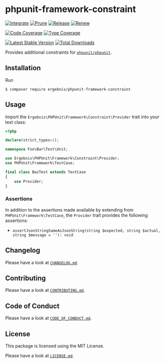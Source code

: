 # phpunit-framework-constraint

[![Integrate](https://github.com/ergebnis/phpunit-framework-constraint/workflows/Integrate/badge.svg?branch=main)](https://github.com/ergebnis/phpunit-framework-constraint/actions)
[![Prune](https://github.com/ergebnis/phpunit-framework-constraint/workflows/Prune/badge.svg?branch=main)](https://github.com/ergebnis/phpunit-framework-constraint/actions)
[![Release](https://github.com/ergebnis/phpunit-framework-constraint/workflows/Release/badge.svg?branch=main)](https://github.com/ergebnis/phpunit-framework-constraint/actions)
[![Renew](https://github.com/ergebnis/phpunit-framework-constraint/workflows/Renew/badge.svg?branch=main)](https://github.com/ergebnis/phpunit-framework-constraint/actions)

[![Code Coverage](https://codecov.io/gh/ergebnis/phpunit-framework-constraint/branch/main/graph/badge.svg)](https://codecov.io/gh/ergebnis/phpunit-framework-constraint)
[![Type Coverage](https://shepherd.dev/github/ergebnis/phpunit-framework-constraint/coverage.svg)](https://shepherd.dev/github/ergebnis/phpunit-framework-constraint)

[![Latest Stable Version](https://poser.pugx.org/ergebnis/phpunit-framework-constraint/v/stable)](https://packagist.org/packages/ergebnis/phpunit-framework-constraint)
[![Total Downloads](https://poser.pugx.org/ergebnis/phpunit-framework-constraint/downloads)](https://packagist.org/packages/ergebnis/phpunit-framework-constraint)

Provides additional constraints for [`phpunit/phpunit`](https://github.com/sebastianbergmann/phpunit).

## Installation

Run

```
$ composer require ergebnis/phpunit-framework-constraint
```

## Usage

Import the `Ergebnis\PHPUnit\Framework\Constraint\Provider` trait into your test class:

```php
<?php

declare(strict_types=1);

namespace Foo\Bar\Test\Unit;

use Ergebnis\PHPUnit\Framework\Constraint\Provider;
use PHPUnit\Framework\TestCase;

final class BazTest extends TestCase
{
    use Provider;
}
```

### Assertions

In addition to the assertions made available by extending from `PHPUnit\Framework\TestCase`,
the `Provider` trait provides the following assertions:

* `assertJsonStringSameAsJsonString(string $expected, string $actual, string $message = ''): void`

## Changelog

Please have a look at [`CHANGELOG.md`](CHANGELOG.md).

## Contributing

Please have a look at [`CONTRIBUTING.md`](.github/CONTRIBUTING.md).

## Code of Conduct

Please have a look at [`CODE_OF_CONDUCT.md`](https://github.com/ergebnis/.github/blob/main/CODE_OF_CONDUCT.md).

## License

This package is licensed using the MIT License.

Please have a look at [`LICENSE.md`](LICENSE.md).

